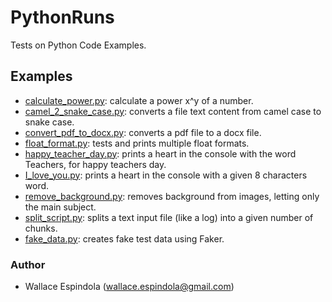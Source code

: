 # PythonRuns

Tests on Python Code Examples.

## Examples

* [calculate_power.py](sources%2Fcalculate_power.py): calculate a power x^y of a number.
* [camel_2_snake_case.py](sources%2Fcamel_2_snake_case.py): converts a file text content from camel case to snake case.
* [convert_pdf_to_docx.py](sources%2Fconvert_pdf_to_docx.py): converts a pdf file to a docx file.
* [float_format.py](sources%2Ffloat_format.py): tests and prints multiple float formats. 
* [happy_teacher_day.py](sources%2Fhappy_teacher_day.py): prints a heart in the console with the word Teachers, for happy teachers day.
* [I_love_you.py](sources%2FI_love_you.py): prints a heart in the console with a given 8 characters word.
* [remove_background.py](sources%2Fremove_background.py): removes background from images, letting only the main subject.
* [split_script.py](sources%2Fsplit_script.py): splits a text input file (like a log) into a given number of chunks.
* [fake_data.py](sources%2Ffake_data.py): creates fake test data using Faker.

### Author

* Wallace Espindola (wallace.espindola@gmail.com)
